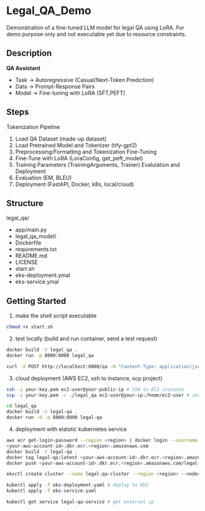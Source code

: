 # Legal_QA_Demo
Demonstration of a fine-tuned LLM model for legal QA using LoRA.
For demo purpose only and not executable yet due to resource constraints.

## Description
**QA Assistant**
- Task -> Autoregressive (Casual/Next-Token Prediction)
- Data -> Prompt-Response Pairs
- Model -> Fine-tuning with LoRA (SFT,PEFT)

## Steps
Tokenization Pipeline
1. Load QA Dataset (made-up dataset)
2. Load Pretrained Model and Tokenizer (tify-gpt2)
3. Preprocessing/Formatting and Tokenization
Fine-Tuning
4. Fine-Tune with LoRA (LoraConfig, get_peft_model)
5. Training Parameters (TrainingArguments, Trainer)
Evalulation and Deployment
6. Evaluation (EM, BLEU)
7. Deployment (FastAPI, Docker, k8s, local/cloud)

## Structure
legal_qa/
- app/main.py
-  legal_qa_model/
-  Dockerfile
-  requirements.txt
-  README.md
-  LICENSE
-  start.sh
- eks-deployment.ymal
- eks-service.ymal

## Getting Started 

1. make the shell script executable
```bash
chmod +x start.sh 
```
2. test locally (build and run container, send a test request)
```bash
docker build -t legal_qa .  
docker run -p 8000:8000 legal_qa

curl -X POST http://localhost:8000/qa -H "Content-Type: application/json" -d '{"question": "What is the penalty for perjury in California?"}'
```

3. cloud deployment (AWS EC2, ssh to instance, scp project)
```bash
ssh -i your-key.pem ec2-user@your-public-ip # SSH to EC2 instance
scp -i your-key.pem -r ./legal_qa ec2-user@your-ip:/home/ec2-user # security copy, clone

cd legal_qa
docker build -t legal-qa .
docker run -d -p 8000:8000 legal-qa
```

4. deployment with elatstic kubernetes service
```bash
aws ecr get-login-password --region <region> | docker login --username AWS --password-stdin # build and push docker image to GCR
<your-aws-account-id>.dkr.ecr.<region>.amazonaws.com
docker build -t legal-qa .
docker tag legal-qa:latest <your-aws-account-id>.dkr.ecr.<region>.amazonaws.com/legal-qa:latest
docker push <your-aws-account-id>.dkr.ecr.<region>.amazonaws.com/legal-qa:latest

eksctl create cluster --name legal-qa-cluster --region <region> --nodes 3 # create EKS clusters

kubectl apply -f eks-deployment.yaml # deploy to EKS
kubectl apply -f eks-service.yaml

kubectl get service legal-qa-service # get external ip
```
